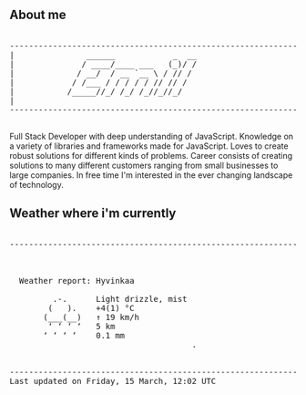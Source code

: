 ## About me

<pre>

--------------------------------------------------------------------------------------
|			    ______            _  __
|			   / ____/____ ___   (_)/ /
|			  / __/  / __ `__ \ / // / 
|			 / /___ / / / / / // // /  
|			/_____//_/ /_/ /_//_//_/   
|                           
--------------------------------------------------------------------------------------

</pre>

Full Stack Developer with deep understanding of JavaScript. Knowledge on a variety of libraries and frameworks made for JavaScript. Loves to create robust solutions for different kinds of problems. Career consists of creating solutions to many different customers ranging from small businesses to large companies. In free time I'm interested in the ever changing landscape of technology. 



## Weather where i'm currently  

<pre>

--------------------------------------------------------------------------------------


 
  Weather report: Hyvinkaa  
    
         .-.      Light drizzle, mist  
        (   ).    +4(1) °C  
       (___(__)   ↑ 19 km/h  
        ‘ ‘ ‘ ‘   5 km  
       ‘ ‘ ‘ ‘    0.1 mm  
                                      .


--------------------------------------------------------------------------------------
Last updated on Friday, 15 March, 12:02 UTC
</pre>
